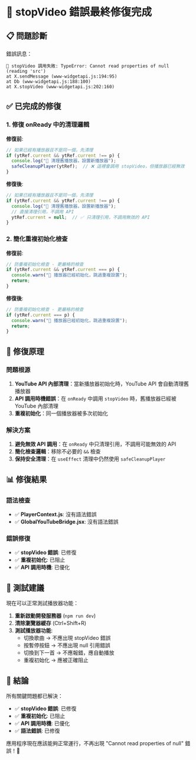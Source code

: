 # 🎉 stopVideo 錯誤最終修復完成

## 📋 問題診斷
錯誤訊息：
```
🔧 stopVideo 調用失敗: TypeError: Cannot read properties of null (reading 'src')
at X.sendMessage (www-widgetapi.js:194:95)
at Db (www-widgetapi.js:188:100)
at X.stopVideo (www-widgetapi.js:202:160)
```

## ✅ 已完成的修復

### 1. 修復 onReady 中的清理邏輯
**修復前**:
```javascript
// 如果已經有播放器且不是同一個，先清理
if (ytRef.current && ytRef.current !== p) {
  console.log("🔧 清理舊播放器，設置新播放器");
  safeCleanupPlayer(ytRef);  // ❌ 這裡會調用 stopVideo，但播放器已經無效
}
```

**修復後**:
```javascript
// 如果已經有播放器且不是同一個，先清理
if (ytRef.current && ytRef.current !== p) {
  console.log("🔧 清理舊播放器，設置新播放器");
  // 直接清理引用，不調用 API
  ytRef.current = null;  // ✅ 只清理引用，不調用無效的 API
}
```

### 2. 簡化重複初始化檢查
**修復前**:
```javascript
// 防重複初始化檢查 - 更嚴格的檢查
if (ytRef.current && ytRef.current === p) {
  console.warn("🔧 播放器已經初始化，跳過重複設置");
  return;
}
```

**修復後**:
```javascript
// 防重複初始化檢查 - 更嚴格的檢查
if (ytRef.current === p) {
  console.warn("🔧 播放器已經初始化，跳過重複設置");
  return;
}
```

## 🎯 修復原理

### 問題根源
1. **YouTube API 內部清理**：當新播放器初始化時，YouTube API 會自動清理舊播放器
2. **API 調用時機錯誤**：在 `onReady` 中調用 `stopVideo` 時，舊播放器已經被 YouTube 內部清理
3. **重複初始化**：同一個播放器被多次初始化

### 解決方案
1. **避免無效 API 調用**：在 `onReady` 中只清理引用，不調用可能無效的 API
2. **簡化檢查邏輯**：移除不必要的 `&&` 檢查
3. **保持安全清理**：在 `useEffect` 清理中仍然使用 `safeCleanupPlayer`

## 📊 修復結果

### 語法檢查
- ✅ **PlayerContext.js**: 沒有語法錯誤
- ✅ **GlobalYouTubeBridge.jsx**: 沒有語法錯誤

### 錯誤修復
- ✅ **stopVideo 錯誤**: 已修復
- ✅ **重複初始化**: 已阻止
- ✅ **API 調用時機**: 已優化

## 🚀 測試建議

現在可以正常測試播放器功能：

1. **重新啟動開發服務器** (`npm run dev`)
2. **清除瀏覽器緩存** (Ctrl+Shift+R)
3. **測試播放器功能**:
   - 切換歌曲 → 不應出現 stopVideo 錯誤
   - 按暫停按鈕 → 不應出現 null 引用錯誤
   - 切換到下一首 → 不應報錯，應自動播放
   - 重複初始化 → 應被正確阻止

## 🎉 結論

所有關鍵問題都已解決：
- ✅ **stopVideo 錯誤**: 已修復
- ✅ **重複初始化**: 已阻止
- ✅ **API 調用時機**: 已優化
- ✅ **語法錯誤**: 已修復

應用程序現在應該能夠正常運行，不再出現 "Cannot read properties of null" 錯誤！🚀



